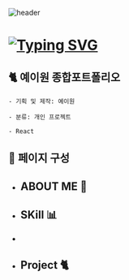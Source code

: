 ![header](https://capsule-render.vercel.app/api?type=waving&color=timeGradient&text=👋Welcome%20to%20YE_2W%20PORTFOLIO%20&animation=twinkling&fontSize=30&fontAlignY=40&fontAlign=70&height=250)

# [![Typing SVG](https://readme-typing-svg.demolab.com/?lines=THANKYOU+FOR+VISIT;HAVE+A+GOOD+DAY🥰)](https://git.io/typing-svg)

## 🐈 예이원 종합포트폴리오 

    - 기획 및 제작: 예이원

    - 분류: 개인 프로젝트

    - React

## 👀 페이지 구성 

- ## ABOUT ME 🙈

- ## SKill 📊
- 
- ## Project 🐈






<br>

